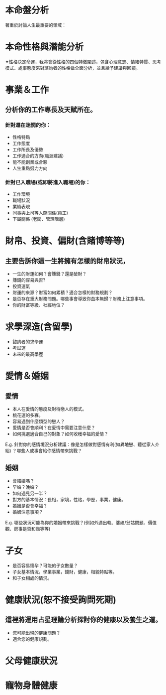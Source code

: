 本命盤分析
==========

著重於討論人生最重要的領域：

# 本命性格與潛能分析
✦性格決定命運，我將會從性格的四個特徵闡述，包含心理意志、情緒特質、思考模式、處事態度來對諮詢者的性格做全面分析，並且給予建議與回饋。

# 事業＆工作
## 分析你的工作專長及天賦所在。
### 針對還在迷惘的你：
- 性格特點
- 工作態度
- 工作所長及優勢 
- 工作適合的方向(職涯建議)
- 能不能創業或合夥
- 人生重點努力方向
### 針對已入職場(或即將進入職場)的你：
- 工作環境
- 職場狀況
- 業績表現
- 同事與上司等人際關係(員工)
- 下屬關係 (老闆、管理階層)

# 財帛、投資、偏財(含賭博等等)
## 主要告訴你這一生將擁有怎樣的財帛狀況，
- 一生的財運如何？會賺錢？還是破財？
- 賺錢的容易與否?
- 投資運氣
- 財運的來源？財富如何累積？適合怎樣的財務規劃？
- 是否存在重大財務問題。哪些事會導致你血本無歸？財務上注意事項。
- 你的財富等級、社經地位？

# 求學深造(含留學)
- 諮詢者的求學運
- 考試運
- 未來的最高學歷

# 愛情＆婚姻
## 愛情
- 本人在愛情的態度及對待戀人的模式。
- 桃花運的多寡。
- 容易遇到什麼類型的戀人？
- 愛情是否會順利？在愛情中需要注意什麼？
- 如何挑選適合自己的對象？如何收穫幸福的愛情？

E.g. 針對你的感情境況分析建議：像是怎樣做對感情有利(如異地戀、聽從家人介紹) ？哪些人或事會給你感情帶來挑戰？

## 婚姻
- 會結婚嗎？
- 早婚？晚婚？
- 如何遇見另一半？
- 對方的基本情況：長相，家境，性格，學歷，事業，健康。
- 婚姻是否會幸福？
- 婚姻注意事項？

E.g. 哪些狀況可能為你的婚姻帶來挑戰？(例如外遇出軌、婆媳/翁姑問題、價值觀、房事是否和諧等等)

# 子女
- 是否容易懷孕？可能的子女數量？
- 子女基本情況，學業事業，錢財，健康，相貌特點等。
- 和子女相處的情況。

# 健康狀況(恕不接受詢問死期)
## 這裡將運用占星理論分析探討你的健康以及養生之道。

- 您可能出現的健康問題？
- 適合您的健康規劃。

# 父母健康狀況
# 寵物身體健康

